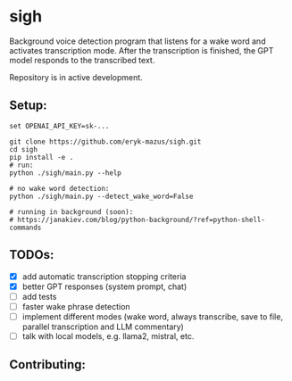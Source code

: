 # sigh

Background voice detection program that listens for a wake word and activates transcription mode.
After the transcription is finished, the GPT model responds to the transcribed text.

Repository is in active development.

## Setup:

```
set OPENAI_API_KEY=sk-...

git clone https://github.com/eryk-mazus/sigh.git
cd sigh
pip install -e .
# run:
python ./sigh/main.py --help

# no wake word detection:
python ./sigh/main.py --detect_wake_word=False

# running in background (soon):
# https://janakiev.com/blog/python-background/?ref=python-shell-commands
```

## TODOs:
- [x] add automatic transcription stopping criteria
- [x] better GPT responses (system prompt, chat)
- [ ] add tests
- [ ] faster wake phrase detection
- [ ] implement different modes (wake word, always transcribe, save to file, parallel transcription and LLM commentary)
- [ ] talk with local models, e.g. llama2, mistral, etc.

## Contributing:
